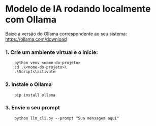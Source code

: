 # Modelo de IA rodando localmente com Ollama

Baixe a versão do Ollama correspondente ao seu sistema: https://ollama.com/download

### 1. Crie um ambiente virtual e o inicie:
``` 
    python venv <nome-do-projeto> 
    cd .\<nome-do-projeto>\
    .\Scripts\activate 
```

### 2. Instale o Ollama
``` 
    pip install ollama
```

### 3. Envie o seu prompt
```
    python llm_cli.py --prompt "Sua mensagem aqui"
```
